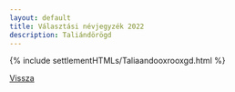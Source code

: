 ```yaml
---
layout: default
title: Választási névjegyzék 2022
description: Taliándörögd
---
```


{% include settlementHTMLs/Taliaandooxrooxgd.html %}

[Vissza](./)